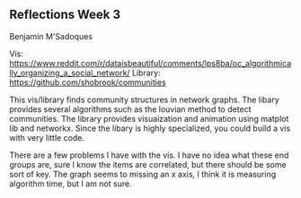 Reflections Week 3
--

Benjamin M'Sadoques

Vis: https://www.reddit.com/r/dataisbeautiful/comments/lps8ba/oc_algorithmically_organizing_a_social_network/
Library: https://github.com/shobrook/communities

This vis/library finds community structures in network graphs. The libary provides several algorithms such as the louvian method to detect communities.
The library provides visuaization and animation using matplot lib and networkx. 
Since the libary is highly specialized, you could build a vis with very little code. 

There are a few problems I have with the vis. I have no idea what these end groups are, sure I know the items are correlated,
but there should be some sort of key. The graph seems to missing an x axis, I think it is measuring algorithm time, but I am not sure.
